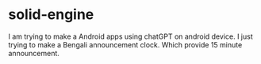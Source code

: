 # solid-engine
I am trying to make a Android apps using chatGPT on android device. I just trying to make a Bengali announcement clock. Which provide 15 minute announcement.
